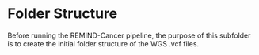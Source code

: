 # Folder Structure
Before running the REMIND-Cancer pipeline, the purpose of this subfolder is to create the initial  folder structure of the WGS .vcf files. 